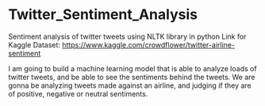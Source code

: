 # Twitter_Sentiment_Analysis
Sentiment analysis of twitter tweets using NLTK library in python Link for Kaggle Dataset:
https://www.kaggle.com/crowdflower/twitter-airline-sentiment

I am going to build a machine learning model that is able to analyze loads of twitter tweets, and be able to see the sentiments behind the tweets. We are gonna be analyzing tweets made against an airline, and judging if they are of positive, negative or neutral sentiments.
